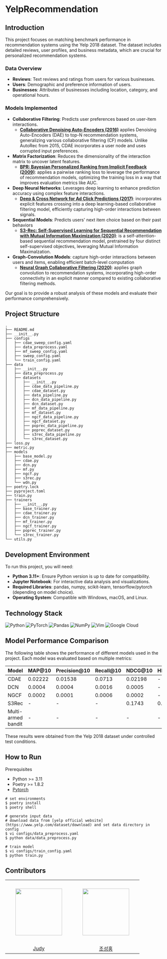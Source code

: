 # YelpRecommendation

## Introduction
This project focuses on matching benchmark performance in recommendation systems using the Yelp 2018 dataset. The dataset includes detailed reviews, user profiles, and business metadata, which are crucial for personalized recommendation systems. 

### Data Overview
- **Reviews**: Text reviews and ratings from users for various businesses.
- **Users**: Demographic and preference information of users.
- **Businesses**: Attributes of businesses including location, category, and operational hours.

### Models Implemented
- **Collaborative Filtering**: Predicts user preferences based on user-item interactions.
  - **[Collaborative Denoising Auto-Encoders (2016)](https://alicezheng.org/papers/wsdm16-cdae.pdf)** applies Denoising Auto-Encoders (DAE) to top-N recommendation systems, generalizing various collaborative filtering (CF) models. Unlike AutoRec from 2015, CDAE incorporates a user node and uses corrupted input preferences.
- **Matrix Factorization**: Reduces the dimensionality of the interaction matrix to uncover latent features.
  - **[BPR: Bayesian Personalized Ranking from Implicit Feedback (2009)](https://arxiv.org/pdf/1205.2618)**: applies a pairwise ranking loss to leverage the performance of recommendation models, optimizing the training loss in a way that improves evaluation metrics like AUC.
- **Deep Neural Networks**: Leverages deep learning to enhance prediction accuracy using complex feature interactions.
  - **[Deep & Cross Network for Ad Click Predictions (2017)](https://arxiv.org/pdf/1708.05123)**: incorporates explicit features crossing into a deep learning-based collaborative filtering model, efficiently capturing high-order interactions between signals.
- **Sequential Models**: Predicts users' next item choice based on their past behaviors
  - **[S3-Rec: Self-Supervised Learning for Sequential Recommendation with Mutual Information Maximization (2020)](https://arxiv.org/pdf/2008.07873)**: is a self-attention-based sequential recommendation model, pretrained by four distinct self-supervised objectives, leveraging Mutual Information Maximalzation.
- **Graph-Convolution Models**: capture high-order interactions between users and items, enabling efficient batch-level computation
  - **[Neural Graph Collaborative Filtering (2020)](https://arxiv.org/pdf/1905.08108)**: applies graph convolution to recommendation systems, incorporating high-order connectivity in an explicit manner compared to existing collaborative filtering methods.

Our goal is to provide a robust analysis of these models and evaluate their performance comprehensively.

## Project Structure
```
.
├── README.md
├── __init__.py
├── configs
│   ├── cdae_sweep_config.yaml
│   ├── data_preprocess.yaml
│   ├── mf_sweep_config.yaml
│   ├── sweep_config.yaml
│   └── train_config.yaml
├── data
│   ├── __init__.py
│   ├── data_preprocess.py
│   ├── datasets
│   │   ├── __init__.py
│   │   ├── cdae_data_pipeline.py
│   │   ├── cdae_dataset.py
│   │   ├── data_pipeline.py
│   │   ├── dcn_data_pipeline.py
│   │   ├── dcn_dataset.py
│   │   ├── mf_data_pipeline.py
│   │   ├── mf_dataset.py
│   │   ├── ngcf_data_pipeline.py
│   │   ├── ngcf_dataset.py
│   │   ├── poprec_data_pipeline.py
│   │   ├── poprec_dataset.py
│   │   ├── s3rec_data_pipeline.py
│   │   └── s3rec_dataset.py
├── loss.py
├── metric.py
├── models
│   ├── base_model.py
│   ├── cdae.py
│   ├── dcn.py
│   ├── mf.py
│   ├── ngcf.py
│   ├── s3rec.py
│   └── wdn.py
├── poetry.lock
├── pyproject.toml
├── train.py
├── trainers
│   ├── __init__.py
│   ├── base_trainer.py
│   ├── cdae_trainer.py
│   ├── dcn_trainer.py
│   ├── mf_trainer.py
│   ├── ngcf_trainer.py
│   ├── poprec_trainer.py
│   └── s3rec_trainer.py
└── utils.py
```

## Development Environment
To run this project, you will need:
- **Python 3.11+**: Ensure Python version is up to date for compatibility.
- **Jupyter Notebook**: For interactive data analysis and visualizations.
- **Required Libraries**: pandas, numpy, scikit-learn, tensorflow/pytorch (depending on model choice).
- **Operating System**: Compatible with Windows, macOS, and Linux.

## Technology Stack
![Python](https://img.shields.io/badge/python-3670A0?style=for-the-badge&logo=python&logoColor=ffdd54)
![PyTorch](https://img.shields.io/badge/PyTorch-%23EE4C2C.svg?style=for-the-badge&logo=PyTorch&logoColor=white)
![Pandas](https://img.shields.io/badge/pandas-%23150458.svg?style=for-the-badge&logo=pandas&logoColor=white)
![NumPy](https://img.shields.io/badge/numpy-%23013243.svg?style=for-the-badge&logo=numpy&logoColor=white)
![Vim](https://img.shields.io/badge/VIM-%2311AB00.svg?style=for-the-badge&logo=vim&logoColor=white)
![Google Cloud](https://img.shields.io/badge/GoogleCloud-%234285F4.svg?style=for-the-badge&logo=google-cloud&logoColor=white)

## Model Performance Comparison

The following table shows the performance of different models used in the project. Each model was evaluated based on multiple metrics:

| Model                   | MAP@10 | Precision@10 | Recall@10 | NDCG@10 | HIT@10 | MRR |
|-------------------------|----------|-----------|--------|----------|---------|-------|
| CDAE                    | 0.02222    | 0.01538     | 0.0713  | 0.02198    | - | - |
| DCN                     | 0.0004    | 0.0004     | 0.0016  | 0.0005    | - | - |
| NGCF                    | 0.0002    | 0.0001     | 0.0006  | 0.0002    | - | - |
| S3Rec                   | -    |   -   | -  | 0.1743  | 0.3134 | 0.1537 |
| Multi-armed bandit      | -    | -     | -  | -   | - | - |

These results were obtained from the Yelp 2018 dataset under controlled test conditions.

## How to Run

Prerequisites
- Python >= 3.11
- Poetry >= 1.8.2
- [Pytorch](https://pytorch.org/)

```
# set environments
$ poetry install
$ poetry shell

# generate input data
# download data from [yelp official website](https://www.yelp.com/dataset/download) and set data directory in config
$ vi configs/data_preprocess.yaml
$ python data/data_preprocess.py

# train model
$ vi configs/train_config.yaml
$ python train.py
```

## Contributors
<table align="center">
  <tr height="205px">
    <td align="center" width="200px">
      <a href="https://github.com/twndus"><img src="https://github.com/twndus.png" width="150px;" alt=""/></a>
    </td>
    <td align="center" width="200px">
      <a href="https://github.com/GangBean"><img src="https://github.com/GangBean.png" width="150px;" alt=""/></a>
    </td>
  </tr>
  <tr>
    <td align="center" width="200px">
      <a href="https://github.com/twndus">Judy</a>
    </td>
    <td align="center" width="200px">
      <a href="https://github.com/GangBean">조성홍</a>
    </td>
  </tr>
</table>
